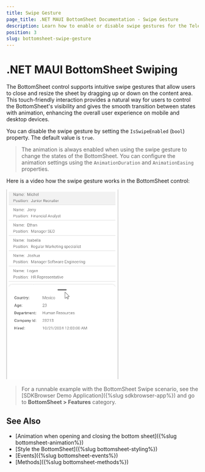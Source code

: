 ```yaml
---
title: Swipe Gesture
page_title: .NET MAUI BottomSheet Documentation - Swipe Gesture
description: Learn how to enable or disable swipe gestures for the Telerik UI for .NET MAUI BottomSheet control to control user interaction and accessibility.
position: 3
slug: bottomsheet-swipe-gesture
---
```


# .NET MAUI BottomSheet Swiping

The BottomSheet control supports intuitive swipe gestures that allow users to close and resize the sheet by dragging up or down on the content area.
This touch-friendly interaction provides a natural way for users to control the BottomSheet's visibility and gives the smooth transition between states with animation, enhancing the overall user experience on mobile and desktop devices.

You can disable the swipe gesture by setting the `IsSwipeEnabled` (`bool`) property. The default value is `true`.

> The animation is always enabled when using the swipe gesture to change the states of the BottomSheet. You can configure the animation settings using the `AnimationDuration` and `AnimationEasing` properties.

Here is a video how the swipe gesture works in the BottomSheet control:

![BottomSheet Swipe Gesture](images/bottomsheet-swipe-gesture.gif "BottomSheet Swipe Gesture")

> For a runnable example with the BottomSheet Swipe scenario, see the [SDKBrowser Demo Application]({%slug sdkbrowser-app%}) and go to **BottomSheet > Features** category.

## See Also

- [Animation when opening and closing the bottom sheet]({%slug bottomsheet-animation%})
- [Style the BottomSheet]({%slug bottomsheet-styling%})
- [Events]({%slug bottomsheet-events%})
- [Methods]({%slug bottomsheet-methods%})